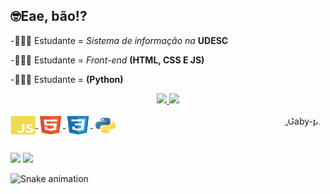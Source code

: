 ##  🤓**Eae, bão!?** 
 -👩🏻‍💻 Estudante = *Sistema de informação na* **UDESC**
 
 -🙋🏻‍♀️ Estudante = *Front-end* **(HTML, CSS E JS)**
 
 -🙇🏻‍♀️ Estudante = **(Python)**
<div align="center">
  <a href="https://github.com/Gabrielly77">
  <img height="180em" src="https://github-readme-stats.vercel.app/api?username=Gabrielly77&show_icons=true&theme=dracula&include_all_commits=true&count_private=true"/>
  <img height="180em" src="https://github-readme-stats.vercel.app/api/top-langs/?username=Gabrielly77&layout=compact&langs_count=7&theme=dracula"/>
</div>
<div style="display: inline_block"><br>
  <img align="center" alt="Gaby-Js" height="30" width="40" src="https://raw.githubusercontent.com/devicons/devicon/master/icons/javascript/javascript-plain.svg">
  <img align="center" alt="Gaby-HTML" height="30" width="40" src="https://raw.githubusercontent.com/devicons/devicon/master/icons/html5/html5-original.svg">
  <img align="center" alt="Gaby-CSS" height="30" width="40" src="https://raw.githubusercontent.com/devicons/devicon/master/icons/css3/css3-original.svg">
  <img align="center" alt="Gaby-Python" height="30" width="40" src="https://raw.githubusercontent.com/devicons/devicon/master/icons/python/python-original.svg">
  
  <img align="right" alt="Gaby-pic" height="150" style="border-radius:50px;" src="https://giffiles.alphacoders.com/204/204630.gif">
</div>
  
  ##
 
<div> 
  
   <a href = "mailto:gabriellyaline27@gmail.com"><img src="https://img.shields.io/badge/-Gmail-%23333?style=for-the-badge&logo=gmail&logoColor=white" target="_blank"></a>
  <a href="https://www.linkedin.com/in/gabrielly-gon%C3%A7alves-572460210/" target="_blank"><img src="https://img.shields.io/badge/-LinkedIn-%230077B5?style=for-the-badge&logo=linkedin&logoColor=white" target="_blank"></a> 
 
   ![Snake animation](https://github.com/Gabrielly77/Gabrielly77/blob/output/github-contribution-grid-snake.svg)
</div>
